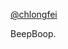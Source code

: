 [@chlongfei](https://chlf.dev)

BeepBoop.

<!---
chlongfei/chlongfei is a ✨ special ✨ repository because its `README.md` (this file) appears on your GitHub profile.
You can click the Preview link to take a look at your changes.
--->
